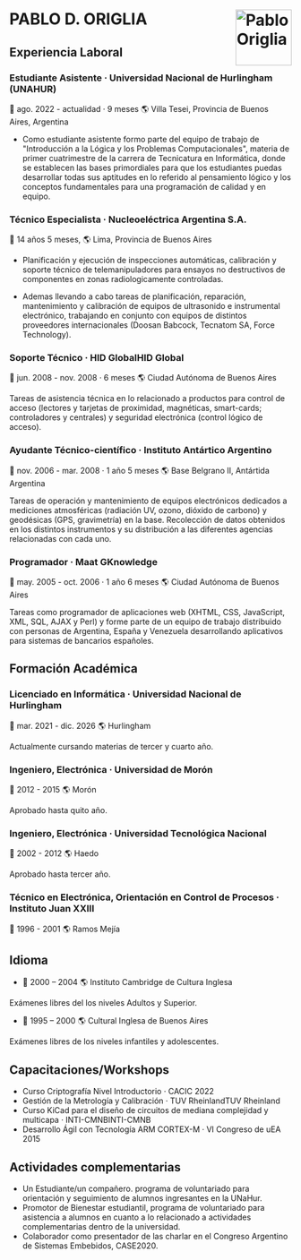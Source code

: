 

# PABLO D. ORIGLIA <image align="right" src="foto_pablo.png" width="100" alt="Pablo Origlia">

## Experiencia Laboral

### Estudiante Asistente · Universidad Nacional de Hurlingham (UNAHUR)

:date: ago. 2022 - actualidad · 9 meses :earth_americas: Villa Tesei, Provincia de Buenos Aires, Argentina

- Como estudiante asistente formo parte del equipo de trabajo de "Introducción a la Lógica y los Problemas Computacionales", materia de primer cuatrimestre de la carrera de Tecnicatura en Informática, donde se establecen las bases primordiales para que los estudiantes puedas desarrollar todas sus aptitudes en lo referido al pensamiento lógico y los conceptos fundamentales para una programación de calidad y en equipo.

### Técnico Especialista · Nucleoeléctrica Argentina S.A.

:date: 14 años 5 meses, :earth_americas: Lima, Provincia de Buenos Aires

- Planificación y ejecución de inspecciones automáticas, calibración y soporte técnico de telemanipuladores para ensayos no destructivos de componentes en zonas radiologicamente controladas.

- Ademas llevando a cabo tareas de planificación, reparación, mantenimiento y calibración de equipos de ultrasonido e instrumental electrónico, trabajando en conjunto con equipos de distintos proveedores internacionales (Doosan Babcock, Tecnatom SA, Force Technology).


### Soporte Técnico · HID GlobalHID Global

:date: jun. 2008 - nov. 2008 · 6 meses :earth_americas: Ciudad Autónoma de Buenos Aires

Tareas de asistencia técnica en lo relacionado a productos para control de acceso (lectores y tarjetas de proximidad, magnéticas, smart-cards; controladores y centrales) y seguridad electrónica (control lógico de acceso).

### Ayudante Técnico-científico · Instituto Antártico Argentino

:date: nov. 2006 - mar. 2008 · 1 año 5 meses :earth_americas: Base Belgrano II, Antártida Argentina

Tareas de operación y mantenimiento de equipos electrónicos dedicados a mediciones atmosféricas (radiación UV, ozono, dióxido de carbono) y geodésicas (GPS, gravimetría) en la base. Recolección de datos obtenidos en los distintos instrumentos y su distribución a las diferentes agencias relacionadas con cada uno.

### Programador · Maat GKnowledge

:date: may. 2005 - oct. 2006 · 1 año 6 meses :earth_americas: Ciudad Autónoma de Buenos Aires

Tareas como programador de aplicaciones web (XHTML, CSS, JavaScript, XML, SQL, AJAX y Perl) y forme parte de un equipo de trabajo distribuido con personas de Argentina, España y Venezuela desarrollando aplicativos para sistemas de bancarios españoles.

## Formación Académica

### Licenciado en Informática · Universidad Nacional de Hurlingham

:date: mar. 2021 - dic. 2026 :earth_americas: Hurlingham

Actualmente cursando materias de tercer y cuarto año.

### Ingeniero, Electrónica · Universidad de Morón 

:date: 2012 - 2015 :earth_americas: Morón

Aprobado hasta quito año.

### Ingeniero, Electrónica · Universidad Tecnológica Nacional

:date: 2002 - 2012 :earth_americas: Haedo

Aprobado hasta tercer año.

### Técnico en Electrónica, Orientación en Control de Procesos · Instituto Juan XXIII

:date: 1996 - 2001 :earth_americas: Ramos Mejía

## Idioma

- :date: 2000 – 2004 :earth_americas: Instituto Cambridge de Cultura Inglesa

Exámenes libres del los niveles Adultos y Superior.

- :date: 1995 – 2000 :earth_americas: Cultural Inglesa de Buenos Aires

Exámenes libres de los niveles infantiles y adolescentes.


## Capacitaciones/Workshops

- Curso Criptografía Nivel Introductorio · CACIC 2022
- Gestión de la Metrología y Calibración · TUV RheinlandTUV Rheinland
- Curso KiCad para el diseño de circuitos de mediana complejidad y multicapa · INTI-CMNBINTI-CMNB
- Desarrollo Ágil con Tecnología ARM CORTEX-M · VI Congreso de uEA 2015

## Actividades complementarias

- Un Estudiante/un compañero. programa de voluntariado para orientación y seguimiento de alumnos ingresantes en la UNaHur.
- Promotor de Bienestar estudiantil, programa de voluntariado para asistencia a alumnos en cuanto a lo relacionado a actividades complementarias dentro de la universidad.
- Colaborador como presentador de las charlar en el Congreso Argentino de Sistemas Embebidos, CASE2020.


